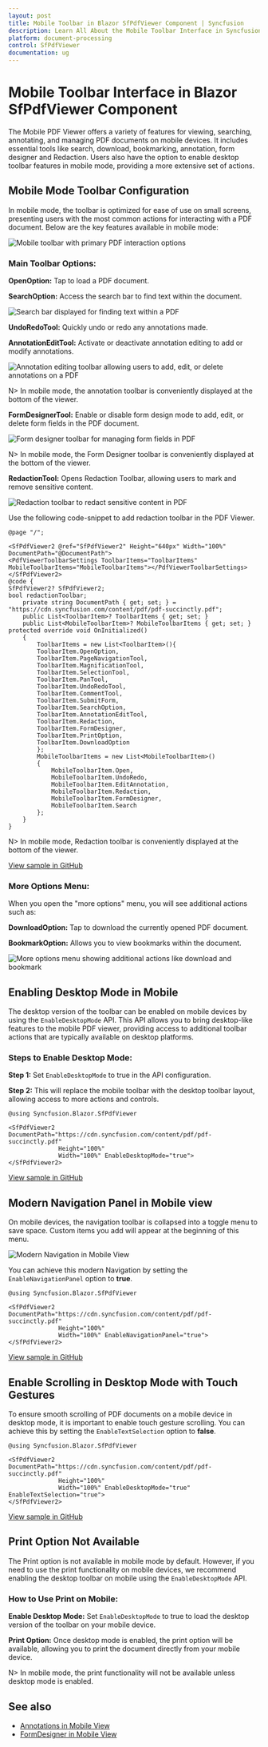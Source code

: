```yaml
---
layout: post
title: Mobile Toolbar in Blazor SfPdfViewer Component | Syncfusion
description: Learn All About the Mobile Toolbar Interface in Syncfusion Blazor SfPdfViewer component and much more details.
platform: document-processing
control: SfPdfViewer
documentation: ug
---
```


# Mobile Toolbar Interface in Blazor SfPdfViewer Component

The Mobile PDF Viewer offers a variety of features for viewing, searching, annotating, and managing PDF documents on mobile devices. It includes essential tools like search, download, bookmarking, annotation, form designer and Redaction. Users also have the option to enable desktop toolbar features in mobile mode, providing a more extensive set of actions.

## Mobile Mode Toolbar Configuration
In mobile mode, the toolbar is optimized for ease of use on small screens, presenting users with the most common actions for interacting with a PDF document. Below are the key features available in mobile mode:

![Mobile toolbar with primary PDF interaction options](./images/mobileToolbar.png)

### Main Toolbar Options:

**OpenOption:** Tap to load a PDF document.

**SearchOption:** Access the search bar to find text within the document.

![Search bar displayed for finding text within a PDF](./images/searchOption.png)

**UndoRedoTool:** Quickly undo or redo any annotations made.

**AnnotationEditTool:** Activate or deactivate annotation editing to add or modify annotations.

![Annotation editing toolbar allowing users to add, edit, or delete annotations on a PDF](./images/editAnnotation.png)

N> In mobile mode, the annotation toolbar is conveniently displayed at the bottom of the viewer.

**FormDesignerTool:** Enable or disable form design mode to add, edit, or delete form fields in the PDF document.

![Form designer toolbar for managing form fields in PDF](./images/formDesigner.png)

N> In mobile mode, the Form Designer toolbar is conveniently displayed at the bottom of the viewer.

**RedactionTool:** Opens Redaction Toolbar, allowing users to mark and remove sensitive content.

![Redaction toolbar to redact sensitive content in PDF](./images/Redaction-MobileView.png)

Use the following code-snippet to add redaction toolbar in the PDF Viewer.

```chstml
@page "/";

<SfPdfViewer2 @ref="SfPdfViewer2" Height="640px" Width="100%" DocumentPath="@DocumentPath">
<PdfViewerToolbarSettings ToolbarItems="ToolbarItems" MobileToolbarItems="MobileToolbarItems"></PdfViewerToolbarSettings>
</SfPdfViewer2>
@code {    
SfPdfViewer2? SfPdfViewer2;    
bool redactionToolbar;
    private string DocumentPath { get; set; } = "https://cdn.syncfusion.com/content/pdf/pdf-succinctly.pdf";
    public List<ToolbarItem>? ToolbarItems { get; set; }
    public List<MobileToolbarItem>? MobileToolbarItems { get; set; }
protected override void OnInitialized()
    {
        ToolbarItems = new List<ToolbarItem>(){
        ToolbarItem.OpenOption,
        ToolbarItem.PageNavigationTool,
        ToolbarItem.MagnificationTool,
        ToolbarItem.SelectionTool,
        ToolbarItem.PanTool,
        ToolbarItem.UndoRedoTool,
        ToolbarItem.CommentTool,
        ToolbarItem.SubmitForm,
        ToolbarItem.SearchOption,
        ToolbarItem.AnnotationEditTool,
        ToolbarItem.Redaction,
        ToolbarItem.FormDesigner,
        ToolbarItem.PrintOption,
        ToolbarItem.DownloadOption
        };
        MobileToolbarItems = new List<MobileToolbarItem>()
        {
            MobileToolbarItem.Open,
            MobileToolbarItem.UndoRedo,
            MobileToolbarItem.EditAnnotation,
            MobileToolbarItem.Redaction,
            MobileToolbarItem.FormDesigner,
            MobileToolbarItem.Search
        };
    }
}
```

N> In mobile mode, Redaction toolbar is conveniently displayed at the bottom of the viewer.

[View sample in GitHub](https://github.com/SyncfusionExamples/blazor-pdf-viewer-examples/tree/master/Toolbar)

### More Options Menu:
When you open the "more options" menu, you will see additional actions such as:

**DownloadOption:** Tap to download the currently opened PDF document.

**BookmarkOption:** Allows you to view bookmarks within the document.

![More options menu showing additional actions like download and bookmark](./images/moreOptions.png)

## Enabling Desktop Mode in Mobile

The desktop version of the toolbar can be enabled on mobile devices by using the `EnableDesktopMode` API. This API allows you to bring desktop-like features to the mobile PDF viewer, providing access to additional toolbar actions that are typically available on desktop platforms.

### Steps to Enable Desktop Mode:

**Step 1:** Set `EnableDesktopMode` to true in the API configuration.

**Step 2:** This will replace the mobile toolbar with the desktop toolbar layout, allowing access to more actions and controls.

```cshtml
@using Syncfusion.Blazor.SfPdfViewer

<SfPdfViewer2 DocumentPath="https://cdn.syncfusion.com/content/pdf/pdf-succinctly.pdf"
              Height="100%"
              Width="100%" EnableDesktopMode="true">
</SfPdfViewer2>
```

[View sample in GitHub](https://github.com/SyncfusionExamples/blazor-pdf-viewer-examples/tree/master/Toolbar)

## Modern Navigation Panel in Mobile view

On mobile devices, the navigation toolbar is collapsed into a toggle menu to save space. Custom items you add will appear at the beginning of this menu.

![Modern Navigation in Mobile View](./images/ModernNavigation-mobile.png)

You can achieve this modern Navigation by setting the `EnableNavigationPanel` option to **true**.

```chstml
@using Syncfusion.Blazor.SfPdfViewer

<SfPdfViewer2 DocumentPath="https://cdn.syncfusion.com/content/pdf/pdf-succinctly.pdf"
              Height="100%"
              Width="100%" EnableNavigationPanel="true">
</SfPdfViewer2>
```
[View sample in GitHub](https://github.com/SyncfusionExamples/blazor-pdf-viewer-examples/tree/master/Toolbar)

## Enable Scrolling in Desktop Mode with Touch Gestures

To ensure smooth scrolling of PDF documents on a mobile device in desktop mode, it is important to enable touch gesture scrolling. You can achieve this by setting the `EnableTextSelection` option to **false**.

```cshtml
@using Syncfusion.Blazor.SfPdfViewer

<SfPdfViewer2 DocumentPath="https://cdn.syncfusion.com/content/pdf/pdf-succinctly.pdf"
              Height="100%"
              Width="100%" EnableDesktopMode="true" EnableTextSelection="true">
</SfPdfViewer2>
```
[View sample in GitHub](https://github.com/SyncfusionExamples/blazor-pdf-viewer-examples/tree/master/Toolbar)

## Print Option Not Available

The Print option is not available in mobile mode by default. However, if you need to use the print functionality on mobile devices, we recommend enabling the desktop toolbar on mobile using the `EnableDesktopMode` API.

### How to Use Print on Mobile:

**Enable Desktop Mode:** Set `EnableDesktopMode` to true to load the desktop version of the toolbar on your mobile device.

**Print Option:** Once desktop mode is enabled, the print option will be available, allowing you to print the document directly from your mobile device.

N> In mobile mode, the print functionality will not be available unless desktop mode is enabled.

## See also

* [Annotations in Mobile View](./annotation/annotations-in-mobile-view)
* [FormDesigner in Mobile View](./form-designer/form-designer-in-mobile-view)